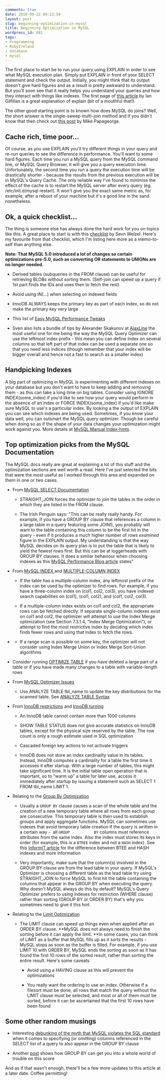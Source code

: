 ```yaml
---
comments: true
date: 2010-09-22 09:13:59
layout: post
slug: beginning-optimization-in-mysql
title: Beginning Optimization in MySQL
wordpress_id: 881
tags:
- Programming
- RubyIreland
- database
- mysql
---
```


The first place to start be to run your query using EXPLAIN in order to see what MySQL execution plan. Simply put EXPLAIN in front of your SELECT statement and check the output. Initially, you might think that its output doesn't give hard figures and as a result is pretty awkward to understand. But you'll soon see that it really helps you understand your queries and how they interact with things like indexes. The first page of [this article](http://www.databasejournal.com/features/mysql/article.php/1382791/Optimizing-MySQL-Queries-and-Indexes.htm) by Ian Gilfillan is a great explanation of explain (bit of a mouthful that!).

The other good starting point is to known how does MySQL do joins? Well, the short answer is the single-sweep multi-join method and if you didn't know that then check out [this post](http://www.fiftyfoureleven.com/weblog/web-development/programming-and-scripts/mysql-optimization-tip) by Mike Papageorge.


## Cache rich, time poor...


Of course, as you use EXPLAIN you'll try different things in your query and re-run queries to see the difference in performance. You'll want to some hard figures. Each time you run a MySQL query from the MySQL command line, or MySQL Query Browser, it will give you a query execution time. Unfortunately, the second time you run a query the execution time will be drastically shorter - because the results from the previous execution will be in MySQL's Query Cache. The only reliable way I've found to minimise the effect of the cache is to restart the MySQL server after every query (eg. /etc/init.d/mysql restart). It won't give you the exact same metric as, for example, after a reboot of your machine but it's a good line in the sand nonetheless.


## Ok, a quick checklist...


The thing is someone else has always done the hard work for you on topics like this. A great place to start is with this [checklist](http://blog.sven.co.za/2010/03/23/mysql-database-optimization/) by Sevn Welzel. Here's my favourite from that checklist, which I'm listing here more as a memo-to-self than anything else.

**Note: That MySQL 5.0 introduced a lot of changes so certain optimizations pre-5.0, such as converting OR statements to UNIONs are no longer needed.**



	
* Derived tables (subqueries in the FROM clause) can be useful for retrieving BLOBs without sorting them. (Self-join can speed up a query if 1st part finds the IDs and uses then to fetch the rest)

	
* Avoid using IN(…) when selecting on indexed fields

	
* InnoDB ALWAYS keeps the primary key as part of each index, so do not make the primary key very large

	
* This list of [Easy MySQL Performance Tweaks](http://docs.cellblue.nl/2007/03/17/easy-mysql-performance-tweaks/)

	
* Sven also lists a bundle of tips by Alexander Skakunov at [AjaxLine](http://www.ajaxline.com/32-tips-to-speed-up-your-mysql-queries) the most useful one for me being the way the MySQL Query Optimizer can use the leftmost index prefix - this mean you can define index on several columns so that left part of that index can be used a separate one so that you need less indices (though remember that your index will be bigger overall and hence not a fast to search as a smaller index)




## Handpicking Indexes


A big part of optimizing in MySQL is experimenting with different indexes on your database but you don't want to have to keep adding and removing them - as this can take a long time on big tables. Consider using IGNORE INDEX(some_index) if you'd like to see how your query would perform in the absence of an index or FORCE INDEX(some_index) if you'd like make sure MySQL to use's a particular index. By looking a the output of EXPLAIN you can see which indexes are being used. Sometimes, if you know your data well, you can outsmart the MySQL query optimizer. Though be careful when doing so as if the shape of your data changes your optimization might work against you. More details at [MySQL Manual Index-hints](http://dev.mysql.com/doc/refman/5.1/en/index-hints.html).


## Top optimization picks from the MySQL Documentation


The MySQL docs really are great at explaining a lot of this stuff and the optimization sections are well worth a read. Here I've just selected the bits that were the most useful as I worked through this area and expanded on them in one or two cases.



	
* From [MySQL SELECT Documentation](http://dev.mysql.com/doc/refman/5.0/en/select.html)

	
  * STRAIGHT_JOIN forces the optimizer to join the tables in the order in which they are listed in the FROM clause.

	
  * The Irish Penguin says: "This can be really really handy. For example, if you have a GROUP BY clause that references a column in a large table in a query featuring some JOINS, you probably will want to the table containing this column to be the first hit in the query - even if it produces a much higher number of _rows examined_ figure in the EXPLAIN output. My understanding is that the way MySQL decides on its query plan is to put the table that is likely to yield the fewest rows first. But this can be at loggerheads with GROUP BY clauses. It does a similar behaviour when choosing indexes as this [MySQL Performance Blog article](http://www.mysqlperformanceblog.com/2007/02/16/using-index-for-order-by-vs-restricting-number-of-rows/) states"




	
* From [MySQL INDEX ](http://dev.mysql.com/doc/refman/5.0/en/mysql-indexes.html) and [MULTIPLE-COLUMN INDEX](http://dev.mysql.com/doc/refman/5.0/en/multiple-column-indexes.html)

	
  * If the table has a multiple-column index, any leftmost prefix of the index can be used by the optimizer to find rows. For example, if you have a three-column index on (col1, col2, col3), you have indexed search capabilities on (col1), (col1, col2), and (col1, col2, col3).

	
  * If a multiple-column index exists on col1 and col2, the appropriate rows can be fetched directly. If separate single-column indexes exist on col1 and col2, the optimizer will attempt to use the Index Merge optimization (see Section 7.3.1.4, “Index Merge Optimization”), or attempt to find the most restrictive index by deciding which index finds fewer rows and using that index to fetch the rows.




	
* [](http://dev.mysql.com/doc/refman/5.0/en/index-merge-optimization.html)

	
  * If a range scan is possible on some key, the optimizer will not consider using Index Merge Union or Index Merge Sort-Union algorithms




	
* Consider running [OPTIMIZE TABLE](http://dev.mysql.com/doc/refman/5.0/en/optimize-table.html) if you have deleted a large part of a table or if you have made many changes to a table with variable-length rows

	
* From [MySQL Optimizer Issues](http://dev.mysql.com/doc/refman/5.0/en/optimizer-issues.html)

	
  * Use ANALYZE TABLE tbl_name to update the key distributions for the scanned table. See [ANALYZE TABLE Syntax](http://dev.mysql.com/doc/refman/5.0/en/analyze-table.html)




	
* From [InnoDB restrictions](http://dev.mysql.com/doc/refman/5.0/en/innodb-restrictions.html) and [InnoDB turning](http://dev.mysql.com/doc/refman/5.0/en/innodb-tuning.html)

	
  * An InnoDB table cannot contain more than 1000 columns

	
  * SHOW TABLE STATUS does not give accurate statistics on InnoDB tables, except for the physical size reserved by the table. The row count is only a rough estimate used in SQL optimization

	
  * Cascaded foreign key actions to not activate triggers



	
  * InnoDB does not store an index cardinality value in its tables. Instead, InnoDB computes a cardinality for a table the first time it accesses it after startup. With a large number of tables, this might take significant time. It is the initial table open operation that is important, so to “warm up” a table for later use, access it immediately after startup by issuing a statement such as SELECT 1 FROM tbl_name LIMIT 1.




	
* Relating to the [Group By Optimization](http://dev.mysql.com/doc/refman/5.0/en/group-by-optimization.html)

	
  * Usually a `GROUP BY` clause causes a scan of the whole table and the creation of a new temporary           table where all rows from each group are consecutive. This temporary table is then used to establish groups and apply           aggregate functions. MySQL can sometimes use indexes that avoid temporary table creation if the query is written in a certain way -  all `GROUP           BY` columns must reference attributes from the same index. Also           the index must stores its keys in order (for example, this           is a `BTREE` index and not a           `HASH` index). See this [InformIT article](http://www.informit.com/articles/article.aspx?p=377652) for the difference between BTEE and HASH indexes and more information

	
  * Very importantly, make sure that the column(s) involved in the GROUP BY clause are from the lead table in your query. If MySQL's Optimizer is choosing a different table as the lead table try using STRAIGHT_JOIN to force MySQL to first hit the table containing the columns that appear in the GROUP BY when executing the query. Why doesn't MySQL always do this by default? MySQL's Query Optimizer prefers to using indexes for restriction (WHERE clause) rather than sorting (GROUP BY or ORDER BY) that's why you sometimes need to give it this hint




	
* Relating to the [Limit Optimization](http://dev.mysql.com/doc/refman/5.0/en/limit-optimization.html)

	
  * The LIMIT clause can speed up things even when applied after an ORDER BY clause. **MySQL does not always need to finish the sorting before it can apply the limit. **In some cases, you can think of LIMIT as a buffer that MySQL fills up as it sorts the results - MySQL stops as soon as the buffer is filled. For example, if you use LIMIT 10 with ORDER BY, MySQL ends the sorting as soon as it has found the first 10 rows of the sorted result, rather than sorting the entire result. Here's some caveats

	
    * Avoid using a HAVING clause as this will prevent the optimizations

	
    * You really want the ordering to use an index. Otherwise if a filesort must be done, all rows that match the query without the LIMIT clause must be selected, and most or all of them must be sorted, before it can be ascertained that the first 10 rows have been found










## Some other random musings





	
* Interesting [debunking of the myth that MySQL violates the SQL standard](http://dev.mysql.com/tech-resources/articles/debunking-group-by-myths.html) when it comes to specifying (or omitting) columns referenced in the SELECT list of a query to also appear in the GROUP BY clause

	
* Another [post](http://www.mysqlperformanceblog.com/2006/09/06/wrong-group-by-makes-your-queries-fragile/) shows how GROUP BY can get you into a whole world of trouble on this score


And as if that wasn't enough, there'll be a few more updates to this article at a later date. Coffee permitting!
